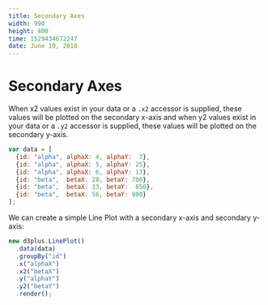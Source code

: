 ```yaml
---
title: Secondary Axes
width: 990
height: 400
time: 1529434672247
date: June 19, 2018
---
```


# Secondary Axes

When x2 values exist in your data or a `.x2` accessor is supplied, these values will be plotted on the secondary x-axis and when y2 values exist in your data or a `.y2` accessor is supplied, these values will be plotted on the secondary y-axis.

```js
var data = [
  {id: "alpha", alphaX: 4, alphaY:  7},
  {id: "alpha", alphaX: 5, alphaY: 25},
  {id: "alpha", alphaX: 6, alphaY: 13},
  {id: "beta",  betaX: 28, betaY: 700},
  {id: "beta",  betaX: 33, betaY:  850},
  {id: "beta",  betaX: 56, betaY: 900}
];
```

We can create a simple Line Plot with a secondary x-axis and secondary y-axis:

```js
new d3plus.LinePlot()
  .data(data)
  .groupBy("id")
  .x("alphaX")
  .x2("betaX")
  .y("alphaY")
  .y2("betaY")
  .render();
```
